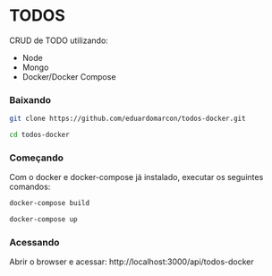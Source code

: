 # TODOS
CRUD de TODO utilizando:
  - Node
  - Mongo
  - Docker/Docker Compose

### Baixando
```sh
git clone https://github.com/eduardomarcon/todos-docker.git
```
```sh
cd todos-docker
```

### Começando
Com o docker e docker-compose já instalado, executar os seguintes comandos:
```sh
docker-compose build
```
```sh
docker-compose up
```
### Acessando
Abrir o browser e acessar: http://localhost:3000/api/todos-docker
